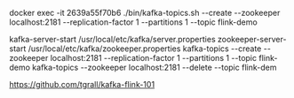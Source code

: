 
docker exec -it 2639a55f70b6 ./bin/kafka-topics.sh --create --zookeeper localhost:2181 --replication-factor 1 --partitions 1 --topic flink-demo

kafka-server-start /usr/local/etc/kafka/server.properties
zookeeper-server-start /usr/local/etc/kafka/zookeeper.properties
kafka-topics --create --zookeeper localhost:2181 --replication-factor 1 --partitions 1 --topic flink-demo
kafka-topics --zookeeper localhost:2181 --delete --topic flink-dem

https://github.com/tgrall/kafka-flink-101
